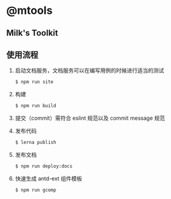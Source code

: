 # @mtools

## Milk's Toolkit

## 使用流程

1. 启动文档服务，文档服务可以在编写用例的时候进行适当的测试

   ```bash
   $ npm run site
   ```

2. 构建

   ```bash
   $ npm run build
   ```

3. 提交（commit）需符合 eslint 规范以及 commit message 规范
4. 发布代码

   ```bash
   $ lerna publish
   ```

5. 发布文档

   ```bash
   $ npm run deploy:docs
   ```

6. 快速生成 antd-ext 组件模板
   ```bash
   $ npm run gcomp
   ```
